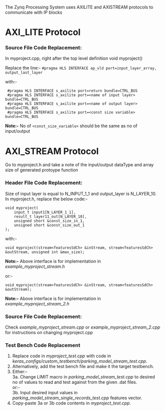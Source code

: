 The Zynq Processing System uses AXILITE and AXISTREAM protocols to communicate with IP blocks

# AXI_LITE Protocol

### Source File Code Replacement:
In myproject.cpp, right after the top level definition void myproject()

Replace the line:-
` #pragma HLS INTERFACE ap_vld port=input_layer_array, output_last_layer `

with:- 

```
 #pragma HLS INTERFACE s_axilite port=return bundle=CTRL_BUS
 #pragma HLS INTERFACE s_axilite port=<name of input layer> bundle=CTRL_BUS
 #pragma HLS INTERFACE s_axilite port=<name of output layer> bundle=CTRL_BUS
 #pragma HLS INTERFACE s_axilite port=<const size variable> bundle=CTRL_BUS
```

**Note:-** No of `<const_size_variable>` should be the same as no of input/output  

# AXI_STREAM Protocol

Go to myproject.h and take a note of the input/output dataType and array size of generated protoype function

### Header File Code Replacement:

Size of input layer is equal to N_INPUT_1_1 and output_layer is N_LAYER_10.  
In myproject.h, replace the below code:-  
```
void myproject(
    input_t input1[N_LAYER_1_1],
    result_t layer11_out[N_LAYER_10],
    unsigned short &const_size_in_1,
    unsigned short &const_size_out_1
);
```

with:-  
```
void myproject(stream<featuresSdCh> &inStream, stream<featuresSdCh> &outStream, unsigned int &max_size);
```
**Note:-** Above interface is for implementation in *example_myproject_stream.h*  

or:-

```
void myproject(stream<featuresSdCh> &inStream, stream<featuresSdCh> &outStream);
```
**Note:-** Above interface is for implementation in *example_myproject_stream_2.h*  

### Source File Code Replacement:
Check *example_myproject_stream.cpp* or *example_myproject_stream_2.cpp* for instructions on changing myproject.cpp

### Test Bench Code Replacement
1. Replace code in *myproject_test.cpp* with code in *keras_configs/custom_testbench/parking_model_stream_test.cpp*.  
2. Alternatively, add the test bench file and make it the target testbench.  
3. Either:-      
   3a. Change LIMIT macro in *parking_model_stream_test.cpp* to desired no of values to read and test against from the given .dat files.  
   or:-     
   3b. Input desired input values in *parking_model_stream_single_records_test.cpp* features vector.  
4. Copy-paste 3a or 3b code contents in *myproject_test.cpp*.
	   
	

